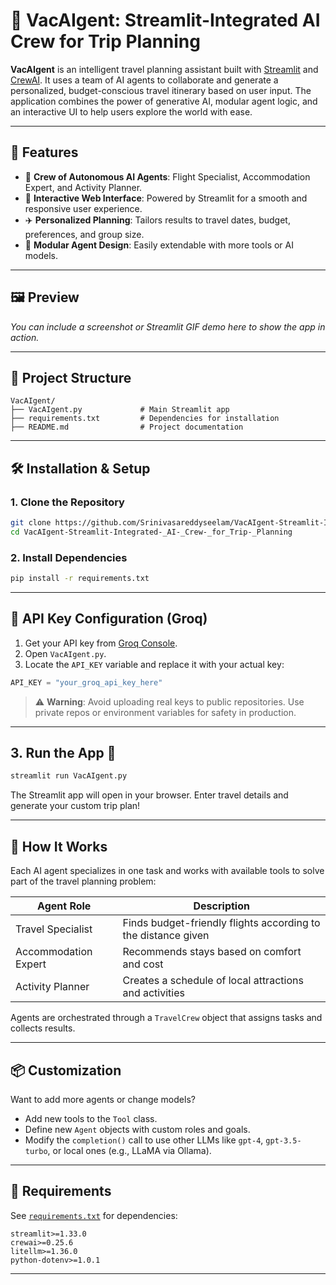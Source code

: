 # 🧭 VacAIgent: Streamlit-Integrated AI Crew for Trip Planning

**VacAIgent** is an intelligent travel planning assistant built with [Streamlit](https://streamlit.io/) and [CrewAI](https://github.com/joaomdmoura/crewai). It uses a team of AI agents to collaborate and generate a personalized, budget-conscious travel itinerary based on user input. The application combines the power of generative AI, modular agent logic, and an interactive UI to help users explore the world with ease.

---

## 🌟 Features

- 🤖 **Crew of Autonomous AI Agents**: Flight Specialist, Accommodation Expert, and Activity Planner.
- 💬 **Interactive Web Interface**: Powered by Streamlit for a smooth and responsive user experience.
- ✈️ **Personalized Planning**: Tailors results to travel dates, budget, preferences, and group size.
- 🧩 **Modular Agent Design**: Easily extendable with more tools or AI models.

---

## 🖼️ Preview

*You can include a screenshot or Streamlit GIF demo here to show the app in action.*

---

## 📁 Project Structure

```
VacAIgent/
├── VacAIgent.py             # Main Streamlit app
├── requirements.txt         # Dependencies for installation
├── README.md                # Project documentation
```

---

## 🛠️ Installation & Setup

### 1. Clone the Repository

```bash
git clone https://github.com/Srinivasareddyseelam/VacAIgent-Streamlit-Integrated_AI_Crew_for_Trip_Planning.git
cd VacAIgent-Streamlit-Integrated-_AI-_Crew-_for_Trip-_Planning
```


### 2. Install Dependencies

```bash
pip install -r requirements.txt
```

---

## 🔑 API Key Configuration (Groq)

1. Get your API key from [Groq Console](https://console.groq.com/).
2. Open `VacAIgent.py`.
3. Locate the `API_KEY` variable and replace it with your actual key:

```python
API_KEY = "your_groq_api_key_here"
```

> ⚠️ **Warning**: Avoid uploading real keys to public repositories. Use private repos or environment variables for safety in production.

---

##  3. Run the App 🚀

```bash
streamlit run VacAIgent.py
```

The Streamlit app will open in your browser. Enter travel details and generate your custom trip plan!

---

## 🧠 How It Works

Each AI agent specializes in one task and works with available tools to solve part of the travel planning problem:

| Agent Role           | Description |
|----------------------|-------------|
| Travel Specialist     | Finds budget-friendly flights according to the distance given |
| Accommodation Expert | Recommends stays based on comfort and cost |
| Activity Planner      | Creates a schedule of local attractions and activities |

Agents are orchestrated through a `TravelCrew` object that assigns tasks and collects results.

---

## 📦 Customization

Want to add more agents or change models?

- Add new tools to the `Tool` class.
- Define new `Agent` objects with custom roles and goals.
- Modify the `completion()` call to use other LLMs like `gpt-4`, `gpt-3.5-turbo`, or local ones (e.g., LLaMA via Ollama).

---

## 🧪 Requirements

See [`requirements.txt`](requirements.txt) for dependencies:

```
streamlit>=1.33.0
crewai>=0.25.6
litellm>=1.36.0
python-dotenv>=1.0.1
```

---
